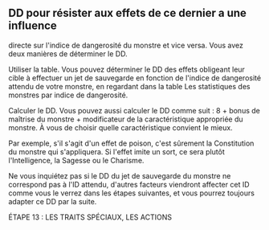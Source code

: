 ## DD pour résister aux effets de ce dernier a une influence

directe sur l'indice de dangerosité du monstre et vice versa.
Vous avez deux manières de déterminer le DD.

Utiliser la table. Vous pouvez déterminer le DD des
effets obligeant leur cible à effectuer un jet de sauvegarde en
fonction de l'indice de dangerosité attendu de votre monstre,
en regardant dans la table Les statistiques des monstres par
indice de dangerosité.

Calculer le DD. Vous pouvez aussi calculer le DD comme
suit : 8 + bonus de maîtrise du monstre + modificateur de
la caractéristique appropriée du monstre. À vous de choisir
quelle caractéristique convient le mieux.

Par exemple, s'il s'agit d'un effet de poison, c'est sûrement
la Constitution du monstre qui s'appliquera. Si l'effet imite un
sort, ce sera plutôt l'Intelligence, la Sagesse ou le Charisme.

Ne vous inquiétez pas si le DD du jet de sauvegarde du
monstre ne correspond pas à l'ID attendu, d'autres facteurs
viendront affecter cet ID comme vous le verrez dans les
étapes suivantes, et vous pourrez toujours adapter ce DD
par la suite.

ÉTAPE 13 : LES TRAITS SPÉCIAUX, LES ACTIONS